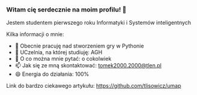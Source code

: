 ### Witam cię serdecznie na moim profilu! 👋

Jestem studentem pierwszego roku Informatyki i Systemów inteligentnych

Kilka informacji o mnie:
- 🔭 Obecnie pracuję nad stworzeniem gry w Pythonie
- 🌱 UCzelnia, na której studiuję: AGH 
- 💬 O co można mnie pytać: o cokolwiek 
- 📫 Jak się ze mną skontaktować: tomek2000.2000@tlen.pl
- 😄 Energia do działania: 100%

Link do bardzo ciekawego artykułu: 
https://github.com/tlisowicz/umap

<!--
**tlisowicz/tlisowicz** is a ✨ _special_ ✨ repository because its `README.md` (this file) appears on your GitHub profile.

Jestem studentem pierwszego roku Informatyki i Systemów inteligentnych na AGH


